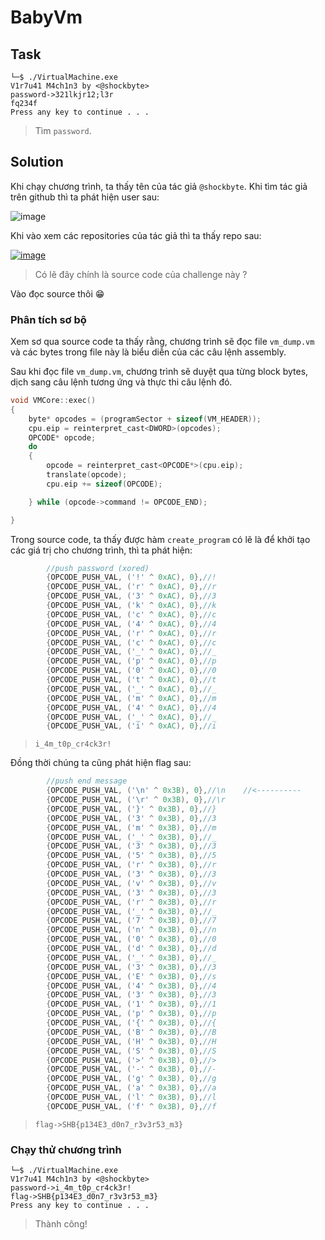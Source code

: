 # BabyVm
## Task
```
└─$ ./VirtualMachine.exe
V1r7u41 M4ch1n3 by <@shockbyte>
password->321lkjr12;l3r
fq234f
Press any key to continue . . .
```
> Tìm `password`.  

## Solution
Khi chạy chương trình, ta thấy tên của tác giả `@shockbyte`. Khi tìm tác giả trên github thì ta phát hiện user sau:  

![image](https://user-images.githubusercontent.com/44528004/123901831-f04f1080-d995-11eb-897c-2b69dd81187a.png)  

Khi vào xem các repositories của tác giả thì ta thấy repo sau:  

[![image](https://user-images.githubusercontent.com/44528004/123901881-08269480-d996-11eb-8987-9b85220afa70.png)  ](https://github.com/n30np14gu3/VirtualMachine/tree/master/VirtualMachine)
> Có lẽ đây chính là source code của challenge này ?  

Vào đọc source thôi 😁  

### Phân tích sơ bộ
Xem sơ qua source code ta thấy rằng, chương trình sẽ đọc file `vm_dump.vm` và các bytes trong file này là biểu diễn của các câu lệnh assembly.  

Sau khi đọc file `vm_dump.vm`, chương trình sẽ duyệt qua từng block bytes, dịch sang câu lệnh tương ứng và thực thi câu lệnh đó.  
```c
void VMCore::exec()
{
	byte* opcodes = (programSector + sizeof(VM_HEADER));
	cpu.eip = reinterpret_cast<DWORD>(opcodes);
	OPCODE* opcode;
	do
	{
		opcode = reinterpret_cast<OPCODE*>(cpu.eip);
		translate(opcode);
		cpu.eip += sizeof(OPCODE);

	} while (opcode->command != OPCODE_END);

}
```

Trong source code, ta thấy được hàm `create_program` có lẽ là để khởi tạo các giá trị cho chương trình, thì ta phát hiện:  
```c
		//push password (xored)
		{OPCODE_PUSH_VAL, ('!' ^ 0xAC), 0},//!
		{OPCODE_PUSH_VAL, ('r' ^ 0xAC), 0},//r
		{OPCODE_PUSH_VAL, ('3' ^ 0xAC), 0},//3
		{OPCODE_PUSH_VAL, ('k' ^ 0xAC), 0},//k
		{OPCODE_PUSH_VAL, ('c' ^ 0xAC), 0},//c
		{OPCODE_PUSH_VAL, ('4' ^ 0xAC), 0},//4
		{OPCODE_PUSH_VAL, ('r' ^ 0xAC), 0},//r
		{OPCODE_PUSH_VAL, ('c' ^ 0xAC), 0},//c
		{OPCODE_PUSH_VAL, ('_' ^ 0xAC), 0},//_
		{OPCODE_PUSH_VAL, ('p' ^ 0xAC), 0},//p
		{OPCODE_PUSH_VAL, ('0' ^ 0xAC), 0},//0
		{OPCODE_PUSH_VAL, ('t' ^ 0xAC), 0},//t
		{OPCODE_PUSH_VAL, ('_' ^ 0xAC), 0},//_
		{OPCODE_PUSH_VAL, ('m' ^ 0xAC), 0},//m
		{OPCODE_PUSH_VAL, ('4' ^ 0xAC), 0},//4
		{OPCODE_PUSH_VAL, ('_' ^ 0xAC), 0},//_
		{OPCODE_PUSH_VAL, ('i' ^ 0xAC), 0},//i
```  
> `i_4m_t0p_cr4ck3r!`  

Đồng thời chúng ta cũng phát hiện flag sau:  
```c
		//push end message												//			|
		{OPCODE_PUSH_VAL, ('\n' ^ 0x3B), 0},//\n	//<----------
		{OPCODE_PUSH_VAL, ('\r' ^ 0x3B), 0},//\r	
		{OPCODE_PUSH_VAL, ('}' ^ 0x3B), 0},//}	
		{OPCODE_PUSH_VAL, ('3' ^ 0x3B), 0},//3
		{OPCODE_PUSH_VAL, ('m' ^ 0x3B), 0},//m
		{OPCODE_PUSH_VAL, ('_' ^ 0x3B), 0},//_
		{OPCODE_PUSH_VAL, ('3' ^ 0x3B), 0},//3
		{OPCODE_PUSH_VAL, ('5' ^ 0x3B), 0},//5
		{OPCODE_PUSH_VAL, ('r' ^ 0x3B), 0},//r
		{OPCODE_PUSH_VAL, ('3' ^ 0x3B), 0},//3
		{OPCODE_PUSH_VAL, ('v' ^ 0x3B), 0},//v
		{OPCODE_PUSH_VAL, ('3' ^ 0x3B), 0},//3
		{OPCODE_PUSH_VAL, ('r' ^ 0x3B), 0},//r
		{OPCODE_PUSH_VAL, ('_' ^ 0x3B), 0},//_
		{OPCODE_PUSH_VAL, ('7' ^ 0x3B), 0},//7
		{OPCODE_PUSH_VAL, ('n' ^ 0x3B), 0},//n
		{OPCODE_PUSH_VAL, ('0' ^ 0x3B), 0},//0
		{OPCODE_PUSH_VAL, ('d' ^ 0x3B), 0},//d
		{OPCODE_PUSH_VAL, ('_' ^ 0x3B), 0},//_
		{OPCODE_PUSH_VAL, ('3' ^ 0x3B), 0},//3
		{OPCODE_PUSH_VAL, ('E' ^ 0x3B), 0},//s
		{OPCODE_PUSH_VAL, ('4' ^ 0x3B), 0},//4
		{OPCODE_PUSH_VAL, ('3' ^ 0x3B), 0},//3
		{OPCODE_PUSH_VAL, ('1' ^ 0x3B), 0},//1
		{OPCODE_PUSH_VAL, ('p' ^ 0x3B), 0},//p
		{OPCODE_PUSH_VAL, ('{' ^ 0x3B), 0},//{
		{OPCODE_PUSH_VAL, ('B' ^ 0x3B), 0},//B
		{OPCODE_PUSH_VAL, ('H' ^ 0x3B), 0},//H
		{OPCODE_PUSH_VAL, ('S' ^ 0x3B), 0},//S
		{OPCODE_PUSH_VAL, ('>' ^ 0x3B), 0},//>
		{OPCODE_PUSH_VAL, ('-' ^ 0x3B), 0},//-
		{OPCODE_PUSH_VAL, ('g' ^ 0x3B), 0},//g
		{OPCODE_PUSH_VAL, ('a' ^ 0x3B), 0},//a
		{OPCODE_PUSH_VAL, ('l' ^ 0x3B), 0},//l
		{OPCODE_PUSH_VAL, ('f' ^ 0x3B), 0},//f
```  
> `flag->SHB{p134E3_d0n7_r3v3r53_m3}`  

### Chạy thử chương trình
```
└─$ ./VirtualMachine.exe
V1r7u41 M4ch1n3 by <@shockbyte>
password->i_4m_t0p_cr4ck3r!
flag->SHB{p134E3_d0n7_r3v3r53_m3}
Press any key to continue . . .
```
> Thành công!






